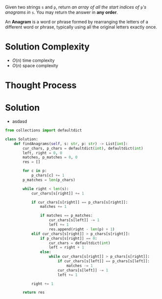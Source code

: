 Given two strings `s` and `p`, return _an array of all the start indices of_ `p`_'s anagrams in_ `s`. You may return the answer in **any order**.

An **Anagram** is a word or phrase formed by rearranging the letters of a different word or phrase, typically using all the original letters exactly once.
# Solution Complexity
- $O(n)$ time complexity
- $O(n)$ space complexity
# Thought Process
# Solution
- asdasd
```Python
from collections import defaultdict

class Solution:
	def findAnagrams(self, s: str, p: str) -> List[int]:
		cur_chars, p_chars = defaultdict(int), defaultdict(int)
		left, right = 0, 0
		matches, p_matches = 0, 0
		res = []

		for c in p:
			p_chars[c] += 1
		p_matches = len(p_chars)

		while right < len(s):
			cur_chars[s[right]] += 1

			if cur_chars[s[right]] == p_chars[s[right]]:
				matches += 1

				if matches == p_matches:
					cur_chars[s[left]] -= 1
					left += 1
					res.append(right - len(p) + 1)
			elif cur_chars[s[right]] > p_chars[s[right]]:
				if p_chars[s[right]] == 0:
					cur_chars = defaultdict(int)
					left = right + 1
				else:
					while cur_chars[s[right]] > p_chars[s[right]]:
						if cur_chars[s[left]] == p_chars[s[left]]:
							matches -= 1
						cur_chars[s[left]] -= 1
						left += 1

			right += 1

		return res
```